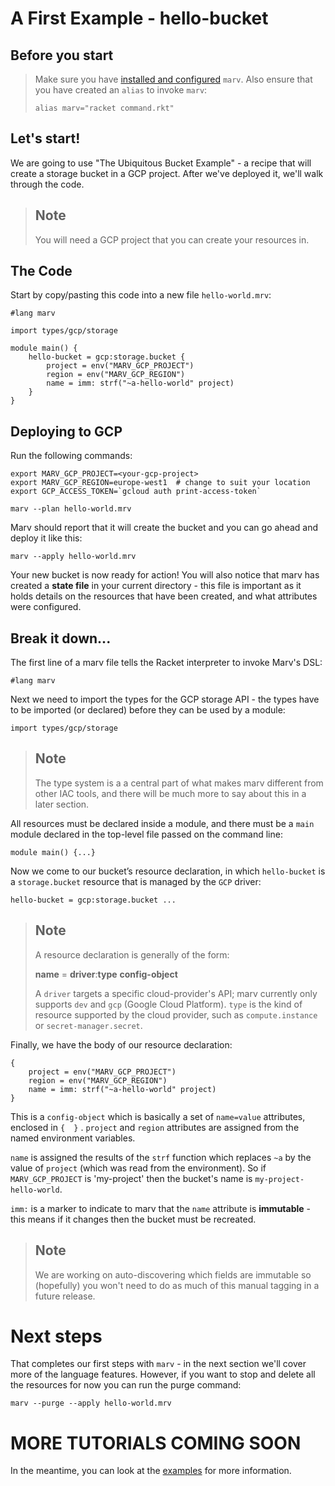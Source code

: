 # A First Example - hello-bucket

## Before you start

> Make sure you have [installed and configured](../installation.md) `marv`.
> Also ensure that you have created an `alias` to invoke `marv`:
>     
>     alias marv="racket command.rkt"

## Let's start!

We are going to use "The Ubiquitous Bucket Example" - a recipe that will create
a storage bucket in a GCP project. After we've deployed it, we'll walk through
the code.

> ## Note
> You will need a GCP project that you can create your resources in.

## The Code
Start by copy/pasting this code into a new file `hello-world.mrv`:
```
#lang marv

import types/gcp/storage

module main() {
	hello-bucket = gcp:storage.bucket {
		project = env("MARV_GCP_PROJECT")
		region = env("MARV_GCP_REGION")
		name = imm: strf("~a-hello-world" project)
	}
}
```

## Deploying to GCP
 Run the following commands:

    export MARV_GCP_PROJECT=<your-gcp-project>
    export MARV_GCP_REGION=europe-west1  # change to suit your location
    export GCP_ACCESS_TOKEN=`gcloud auth print-access-token`
    
    marv --plan hello-world.mrv

Marv should report that it will create the bucket and you can go ahead and deploy it like this:

    marv --apply hello-world.mrv

Your new bucket is now ready for action! You will also notice that marv has created a **state file** in your current directory - this file is important as it holds details on the resources that have been created, and what attributes were configured.

## Break it down...

The first line of a marv file  tells the Racket interpreter to invoke Marv's DSL:

    #lang marv

Next we need to import the types for the GCP storage API - the types have to be imported (or declared) before they can be used by a module:

    import types/gcp/storage


> ## Note
> The type system is a a central part of what makes marv different from other IAC tools, and there will be much more to say about this in a later section.

All resources must be declared inside a module, and there must be a `main` module declared in the top-level file passed on the command line:

    module main() {...}


Now we come to our bucket’s resource declaration,  in which `hello-bucket`  is a `storage.bucket` resource that is managed by the `GCP` driver:

	hello-bucket = gcp:storage.bucket ...

> ## Note
> A resource declaration is generally of the form:
> 
>   **name** = **driver**:**type** **config-object**
>   
> A `driver` targets a specific cloud-provider's API; marv currently only supports `dev` and `gcp` (Google Cloud Platform).  `type` is the kind of resource supported by the cloud provider, such as `compute.instance` or `secret-manager.secret`.

Finally, we have the body of our resource declaration:

```
{
	project = env("MARV_GCP_PROJECT")
	region = env("MARV_GCP_REGION")
	name = imm: strf("~a-hello-world" project)
}
```

This is a `config-object` which is basically a set of `name=value` attributes, enclosed in `{  }` . `project` and `region` attributes are assigned from the named environment variables. 

`name` is assigned the results of the `strf` function which replaces `~a` by the value of `project` (which was read from the environment). So if `MARV_GCP_PROJECT` is 'my-project' then the bucket's name is `my-project-hello-world`.

`imm:` is a marker to indicate to marv that the `name` attribute is **immutable** -  this means if it changes then the bucket must be recreated.

> ## Note
> We are working on auto-discovering which fields are immutable so (hopefully) you won't need to do as much of this manual tagging in a future release.

# Next steps

That completes our first steps with `marv` - in the next section we'll cover more of the language features. However, if you want to stop and delete all the resources for now you can run the purge command:

    marv --purge --apply hello-world.mrv

# MORE TUTORIALS COMING SOON

In the meantime, you can look at the [examples](/examples) for more information.